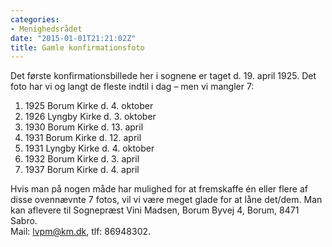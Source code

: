 ```yaml
---
categories:
- Menighedsrådet
date: "2015-01-01T21:21:02Z"
title: Gamle konfirmationsfoto
---
```


Det første konfirmationsbillede her i sognene er taget d. 19. april 1925. Det foto har vi og langt de fleste indtil i dag – men vi mangler 7:

1. 1925 Borum Kirke d. 4. oktober
2. 1926 Lyngby Kirke d. 3. oktober
3. 1930 Borum Kirke d. 13. april
4. 1931 Borum Kirke d. 12. april
5. 1931 Lyngby Kirke d. 4. oktober
6. 1932 Borum Kirke d. 3. april
7. 1937 Borum Kirke d. 4. april

Hvis man på nogen måde har mulighed for at fremskaffe én eller flere af disse ovennævnte 7 fotos, vil vi være meget glade for at låne det/dem. Man kan aflevere til Sognepræst Vini Madsen, Borum Byvej 4, Borum, 8471 Sabro.  
Mail: lvpm@km.dk, tlf: 86948302.